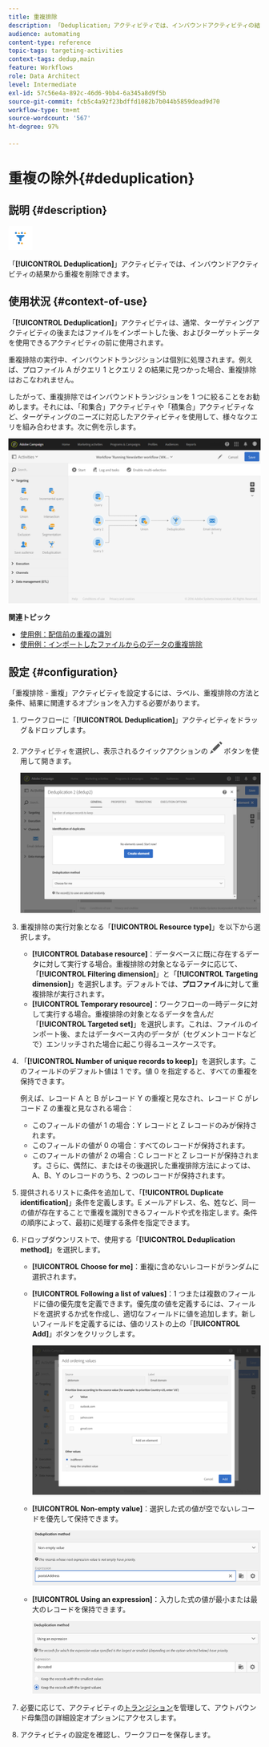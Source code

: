 ```yaml
---
title: 重複排除
description: 「Deduplication」アクティビティでは、インバウンドアクティビティの結果から重複を削除できます。
audience: automating
content-type: reference
topic-tags: targeting-activities
context-tags: dedup,main
feature: Workflows
role: Data Architect
level: Intermediate
exl-id: 57c56e4a-892c-46d6-9bb4-6a345a8d9f5b
source-git-commit: fcb5c4a92f23bdffd1082b7b044b5859dead9d70
workflow-type: tm+mt
source-wordcount: '567'
ht-degree: 97%

---
```


# 重複の除外{#deduplication}

## 説明 {#description}

![](assets/deduplication.png)

「**[!UICONTROL Deduplication]**」アクティビティでは、インバウンドアクティビティの結果から重複を削除できます。

## 使用状況 {#context-of-use}

「**[!UICONTROL Deduplication]**」アクティビティは、通常、ターゲティングアクティビティの後またはファイルをインポートした後、およびターゲットデータを使用できるアクティビティの前に使用されます。

重複排除の実行中、インバウンドトランジションは個別に処理されます。例えば、プロファイル A がクエリ 1 とクエリ 2 の結果に見つかった場合、重複排除はおこなわれません。

したがって、重複排除ではインバウンドトランジションを 1 つに絞ることをお勧めします。それには、「和集合」アクティビティや「積集合」アクティビティなど、ターゲティングのニーズに対応したアクティビティを使用して、様々なクエリを組み合わせます。次に例を示します。

![](assets/dedup_bonnepratique.png)

**関連トピック**

* [使用例：配信前の重複の識別](../../automating/using/identifying-duplicated-before-delivery.md)
* [使用例：インポートしたファイルからのデータの重複排除](../../automating/using/deduplicating-data-imported-file.md)

## 設定 {#configuration}

「重複排除 - 重複」アクティビティを設定するには、ラベル、重複排除の方法と条件、結果に関連するオプションを入力する必要があります。

1. ワークフローに「**[!UICONTROL Deduplication]**」アクティビティをドラッグ＆ドロップします。
1. アクティビティを選択し、表示されるクイックアクションの ![](assets/edit_darkgrey-24px.png) ボタンを使用して開きます。

   ![](assets/deduplication_1.png)

1. 重複排除の実行対象となる「**[!UICONTROL Resource type]**」を以下から選択します。

   * **[!UICONTROL Database resource]**：データベースに既に存在するデータに対して実行する場合。重複排除の対象となるデータに応じて、「**[!UICONTROL Filtering dimension]**」と「**[!UICONTROL Targeting dimension]**」を選択します。デフォルトでは、**プロファイル**&#x200B;に対して重複排除が実行されます。
   * **[!UICONTROL Temporary resource]**：ワークフローの一時データに対して実行する場合。重複排除の対象となるデータを含んだ「**[!UICONTROL Targeted set]**」を選択します。これは、ファイルのインポート後、またはデータベース内のデータが（セグメントコードなどで）エンリッチされた場合に起こり得るユースケースです。

1. 「**[!UICONTROL Number of unique records to keep]**」を選択します。このフィールドのデフォルト値は 1 です。値 0 を指定すると、すべての重複を保持できます。

   例えば、レコード A と B がレコード Y の重複と見なされ、レコード C がレコード Z の重複と見なされる場合：

   * このフィールドの値が 1 の場合：Y レコードと Z レコードのみが保持されます。
   * このフィールドの値が 0 の場合：すべてのレコードが保持されます。
   * このフィールドの値が 2 の場合：C レコードと Z レコードが保持されます。さらに、偶然に、またはその後選択した重複排除方法によっては、A、B、Y のレコードのうち、2 つのレコードが保持されます。

1. 提供されるリストに条件を追加して、「**[!UICONTROL Duplicate identification]**」条件を定義します。E メールアドレス、名、姓など、同一の値が存在することで重複を識別できるフィールドや式を指定します。条件の順序によって、最初に処理する条件を指定できます。
1. ドロップダウンリストで、使用する「**[!UICONTROL Deduplication method]**」を選択します。

   * **[!UICONTROL Choose for me]**：重複に含めないレコードがランダムに選択されます。
   * **[!UICONTROL Following a list of values]**：1 つまたは複数のフィールドに値の優先度を定義できます。優先度の値を定義するには、フィールドを選択するか式を作成し、適切なフィールドに値を追加します。新しいフィールドを定義するには、値のリストの上の「**[!UICONTROL Add]**」ボタンをクリックします。

      ![](assets/deduplication_2.png)

   * **[!UICONTROL Non-empty value]**：選択した式の値が空でないレコードを優先して保持できます。

      ![](assets/deduplication_3.png)

   * **[!UICONTROL Using an expression]**：入力した式の値が最小または最大のレコードを保持できます。

      ![](assets/deduplication_4.png)

1. 必要に応じて、アクティビティの[トランジション](../../automating/using/activity-properties.md)を管理して、アウトバウンド母集団の詳細設定オプションにアクセスします。
1. アクティビティの設定を確認し、ワークフローを保存します。

